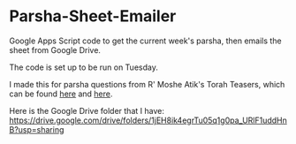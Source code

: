 # Parsha-Sheet-Emailer
Google Apps Script code to get the current week's parsha, then emails the sheet from Google Drive.

The code is set up to be run on Tuesday.

I made this for parsha questions from R' Moshe Atik's Torah Teasers, which can be found [here](http://www.aish.com/tp/i/teasers/?s=bc) and [here](https://www.amazon.com/Rabbi-Moshe-Atiks-Torah-Teasers/dp/1463791623).

Here is the Google Drive folder that I have: https://drive.google.com/drive/folders/1jEH8ik4egrTu05q1g0pa_URlF1uddHnB?usp=sharing
